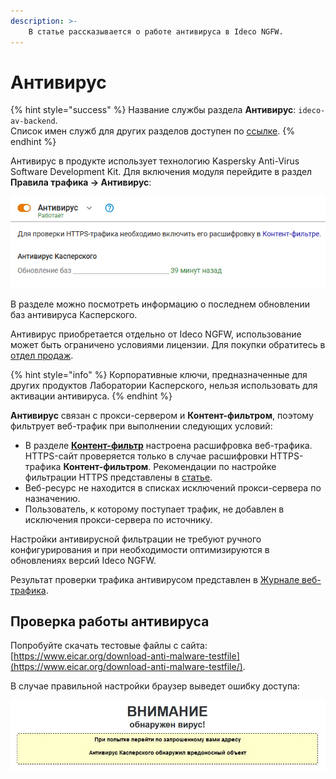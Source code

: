 ```yaml
---
description: >-
    В статье рассказывается о работе антивируса в Ideco NGFW.
---
```

# Антивирус

{% hint style="success" %}
Название службы раздела **Антивирус**: `ideco-av-backend`. \
Список имен служб для других разделов доступен по [ссылке](/settings/server-management/terminal/README.md).
{% endhint %}

Антивирус в продукте использует технологию Kaspersky Anti-Virus Software Development Kit. Для включения модуля перейдите в раздел **Правила трафика -> Антивирус**:

![](/.gitbook/assets/antivirus.png)

В разделе можно посмотреть информацию о последнем обновлении баз антивируса Касперского.

Антивирус приобретается отдельно от Ideco NGFW, использование может быть ограничено условиями лицензии. Для покупки обратитесь в [отдел продаж](https://ideco.ru/kontakty).

{% hint style="info" %}
Корпоративные ключи, предназначенные для других продуктов Лаборатории Касперского, нельзя использовать для активации антивируса.
{% endhint %}

**Антивирус** связан с прокси-сервером и **Контент-фильтром**, поэтому фильтрует веб-трафик при выполнении следующих условий:

* В разделе [**Контент-фильтр**](/settings/access-rules/content-filter/README.md) настроена расшифровка веб-трафика. HTTPS-сайт проверяется только в случае расшифровки HTTPS-трафика **Контент-фильтром**. Рекомендации по настройке фильтрации HTTPS представлены в [статье](/settings/access-rules/content-filter/filtering-https-traffic.md).
* Веб-ресурс не находится в списках исключений прокси-сервера по назначению.
* Пользователь, к которому поступает трафик, не добавлен в исключения прокси-сервера по источнику.

Настройки антивирусной фильтрации не требуют ручного конфигурирования и при необходимости оптимизируются в обновлениях версий Ideco NGFW.

Результат проверки трафика антивирусом представлен в [Журнале веб-трафика](/settings/reports/web-traffic-log.md).

## Проверка работы антивируса

Попробуйте скачать тестовые файлы с сайта: [https://www.eicar.org/download-anti-malware-testfile](https://www.eicar.org/download-anti-malware-testfile/).

В случае правильной настройки браузер выведет ошибку доступа:

![](/.gitbook/assets/antivirus1.png)